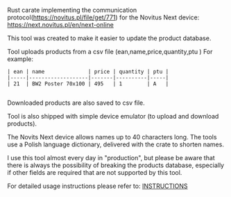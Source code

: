 Rust carate implementing the communication protocol(https://novitus.pl/file/get/771) for the  Novitus Next device:
https://next.novitus.pl/en/next-online

This tool was created to make it easier to update the product database.

Tool uploads products from a csv file (ean,name,price,quantity,ptu
) For example:

```table
| ean | name              | price | quantity | ptu |
|-----|-------------------|-------|----------|-----|
| 21  | BW2 Poster 70x100 | 495   | 1        | A   |


```

Downloaded products are also saved to csv file.

Tool is also shipped with simple device emulator (to upload and download products).

The Novits Next device allows names up to 40 characters long. The tools use a Polish language dictionary, delivered with the crate to shorten names. 

I use this tool almost every day in "production", but please be aware that there is always the possibility of breaking the products database, especially if other fields are required that are not supported by this tool.

For detailed usage instructions please refer to: [INSTRUCTIONS](INSTRUCTIONS.md)
